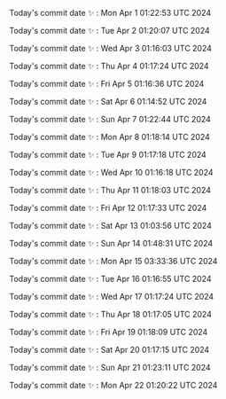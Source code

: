 Today's commit date ✨ : Mon Apr 1 01:22:53 UTC 2024 

Today's commit date ✨ : Tue Apr 2 01:20:07 UTC 2024 

Today's commit date ✨ : Wed Apr 3 01:16:03 UTC 2024 

Today's commit date ✨ : Thu Apr 4 01:17:24 UTC 2024 

Today's commit date ✨ : Fri Apr 5 01:16:36 UTC 2024 

Today's commit date ✨ : Sat Apr 6 01:14:52 UTC 2024 

Today's commit date ✨ : Sun Apr 7 01:22:44 UTC 2024 

Today's commit date ✨ : Mon Apr 8 01:18:14 UTC 2024 

Today's commit date ✨ : Tue Apr 9 01:17:18 UTC 2024 

Today's commit date ✨ : Wed Apr 10 01:16:18 UTC 2024 

Today's commit date ✨ : Thu Apr 11 01:18:03 UTC 2024 

Today's commit date ✨ : Fri Apr 12 01:17:33 UTC 2024 

Today's commit date ✨ : Sat Apr 13 01:03:56 UTC 2024 

Today's commit date ✨ : Sun Apr 14 01:48:31 UTC 2024 

Today's commit date ✨ : Mon Apr 15 03:33:36 UTC 2024 

Today's commit date ✨ : Tue Apr 16 01:16:55 UTC 2024 

Today's commit date ✨ : Wed Apr 17 01:17:24 UTC 2024 

Today's commit date ✨ : Thu Apr 18 01:17:05 UTC 2024 

Today's commit date ✨ : Fri Apr 19 01:18:09 UTC 2024 

Today's commit date ✨ : Sat Apr 20 01:17:15 UTC 2024 

Today's commit date ✨ : Sun Apr 21 01:23:11 UTC 2024 

Today's commit date ✨ : Mon Apr 22 01:20:22 UTC 2024 

